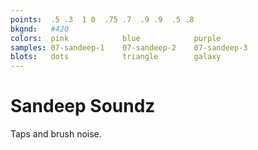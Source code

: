 ```yaml
---
points:  .5 .3  1 0  .75 .7  .9 .9  .5 .8
bkgnd:   #420
colors:  pink            blue            purple
samples: 07-sandeep-1    07-sandeep-2    07-sandeep-3
blots:   dots            triangle        galaxy
---
```


Sandeep Soundz
==============

Taps and brush noise. 